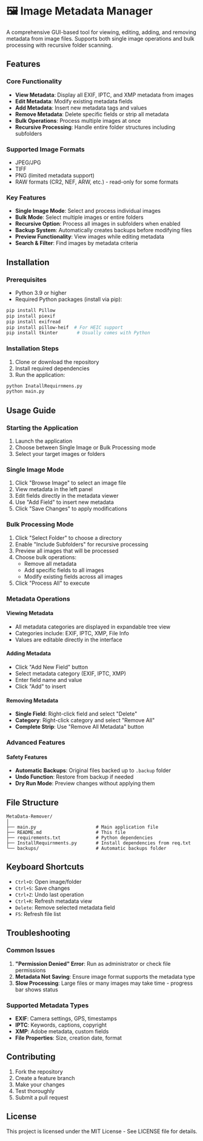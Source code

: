 # 🖼️ Image Metadata Manager 

A comprehensive GUI-based tool for viewing, editing, adding, and removing metadata from image files. Supports both single image operations and bulk processing with recursive folder scanning.

## Features

### Core Functionality
- **View Metadata**: Display all EXIF, IPTC, and XMP metadata from images
- **Edit Metadata**: Modify existing metadata fields
- **Add Metadata**: Insert new metadata tags and values
- **Remove Metadata**: Delete specific fields or strip all metadata
- **Bulk Operations**: Process multiple images at once
- **Recursive Processing**: Handle entire folder structures including subfolders

### Supported Image Formats
- JPEG/JPG
- TIFF
- PNG (limited metadata support)
- RAW formats (CR2, NEF, ARW, etc.) - read-only for some formats

### Key Features
- **Single Image Mode**: Select and process individual images
- **Bulk Mode**: Select multiple images or entire folders
- **Recursive Option**: Process all images in subfolders when enabled
- **Backup System**: Automatically creates backups before modifying files
- **Preview Functionality**: View images while editing metadata
- **Search & Filter**: Find images by metadata criteria

## Installation

### Prerequisites
- Python 3.9 or higher
- Required Python packages (install via pip):

```bash
pip install Pillow
pip install piexif
pip install exifread
pip install pillow-heif  # For HEIC support
pip install tkinter       # Usually comes with Python
```

### Installation Steps
1. Clone or download the repository
2. Install required dependencies
3. Run the application:

```bash
python InatallRequirnmens.py
python main.py
```

## Usage Guide

### Starting the Application
1. Launch the application
2. Choose between Single Image or Bulk Processing mode
3. Select your target images or folders

### Single Image Mode
1. Click "Browse Image" to select an image file
2. View metadata in the left panel
3. Edit fields directly in the metadata viewer
4. Use "Add Field" to insert new metadata
5. Click "Save Changes" to apply modifications

### Bulk Processing Mode
1. Click "Select Folder" to choose a directory
2. Enable "Include Subfolders" for recursive processing
3. Preview all images that will be processed
4. Choose bulk operations:
   - Remove all metadata
   - Add specific fields to all images
   - Modify existing fields across all images
5. Click "Process All" to execute

### Metadata Operations

#### Viewing Metadata
- All metadata categories are displayed in expandable tree view
- Categories include: EXIF, IPTC, XMP, File Info
- Values are editable directly in the interface

#### Adding Metadata
- Click "Add New Field" button
- Select metadata category (EXIF, IPTC, XMP)
- Enter field name and value
- Click "Add" to insert

#### Removing Metadata
- **Single Field**: Right-click field and select "Delete"
- **Category**: Right-click category and select "Remove All"
- **Complete Strip**: Use "Remove All Metadata" button

### Advanced Features

#### Safety Features
- **Automatic Backups**: Original files backed up to `.backup` folder
- **Undo Function**: Restore from backup if needed
- **Dry Run Mode**: Preview changes without applying them

## File Structure
```
MetaData-Remover/
│
├── main.py                      # Main application file
├── README.md                    # This file
├── requirements.txt             # Python dependencies
├── InstallRequirnments.py       # Install dependencies from req.txt
└── backups/                     # Automatic backups folder
```

## Keyboard Shortcuts
- `Ctrl+O`: Open image/folder
- `Ctrl+S`: Save changes
- `Ctrl+Z`: Undo last operation
- `Ctrl+R`: Refresh metadata view
- `Delete`: Remove selected metadata field
- `F5`: Refresh file list

## Troubleshooting

### Common Issues
1. **"Permission Denied" Error**: Run as administrator or check file permissions
2. **Metadata Not Saving**: Ensure image format supports the metadata type
3. **Slow Processing**: Large files or many images may take time - progress bar shows status

### Supported Metadata Types
- **EXIF**: Camera settings, GPS, timestamps
- **IPTC**: Keywords, captions, copyright
- **XMP**: Adobe metadata, custom fields
- **File Properties**: Size, creation date, format

## Contributing
1. Fork the repository
2. Create a feature branch
3. Make your changes
4. Test thoroughly
5. Submit a pull request

## License
This project is licensed under the MIT License - See LICENSE file for details.
